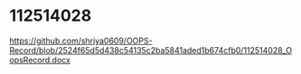 # 112514028
https://github.com/shriya0609/OOPS-Record/blob/2524f65d5d438c54135c2ba5841aded1b674cfb0/112514028_OopsRecord.docx
